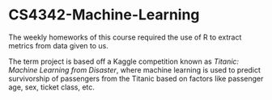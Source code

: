 # CS4342-Machine-Learning

The weekly homeworks of this course required the use of R to extract metrics from data given to us.

The term project is based off a Kaggle competition known as _Titanic: Machine Learning from Disaster_, where machine learning is used to predict survivorship of passengers from the Titanic based on factors like passenger age, sex, ticket class, etc.
